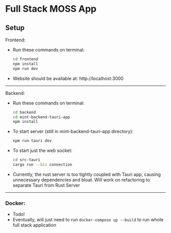 # Full Stack MOSS App
## Setup

Frontend:
- Run these commands on terminal:
    ```sh
    cd frontend
    npm install
    npm run dev
    ```
- Website should be available at: http://localhost:3000

---

Backend:
- Run these commands on terminal:
    ```sh
    cd backend
    cd mint-backend-tauri-app
    npm install
    ```
- To start server (still in mint-backend-tauri-app directory):
    ```sh
    npm run tauri dev
    ```
- To start just the web socket:
    ```sh
    cd src-tauri
    cargo run --bin connection
    ```
- Currently, the rust server is too tightly coupled with Tauri app, causing unnecessary dependencies and bloat. Will work on refactoring to separate Tauri from Rust Server
---

### Docker:
- Todo!
- Eventually, will just need to run `docker-compose up --build` to run whole full stack application
